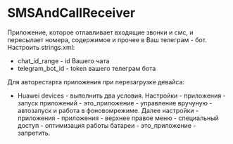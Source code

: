 # SMSAndCallReceiver

Приложение, которое отлавливает входящие звонки и смс, и пересылает номера, содержимое и прочее в Ваш телеграм - бот.
Настроить strings.xml:
* chat_id_range - id Вашего чата
* telegram_bot_id - token вашего телеграм бота

Для авторестарта приложения при перезагрузке девайса:
* Huawei devices - выполнить два условия. Настройки - приложения - запуск приложений - это_приложение - управление вручуную - автозапуск и работа в фоновомрежиме. Далее настройки - приложения - приложения - верхнее правое меню - специальный доступ - оптимизация работы батареи - это_приложение - запретить.
